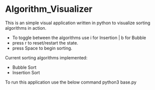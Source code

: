 # Algorithm_Visualizer
This is an simple visual application written in python to visualize sorting algorithms in action. 
- To toggle between the algorithms use i for Insertion | b for Bubble
- press r to reset/restart the state.
- press Space to begin sorting.

Current sorting algorithms implemented:
- Bubble Sort
- Insertion Sort

To run this application use the below command
python3 base.py

